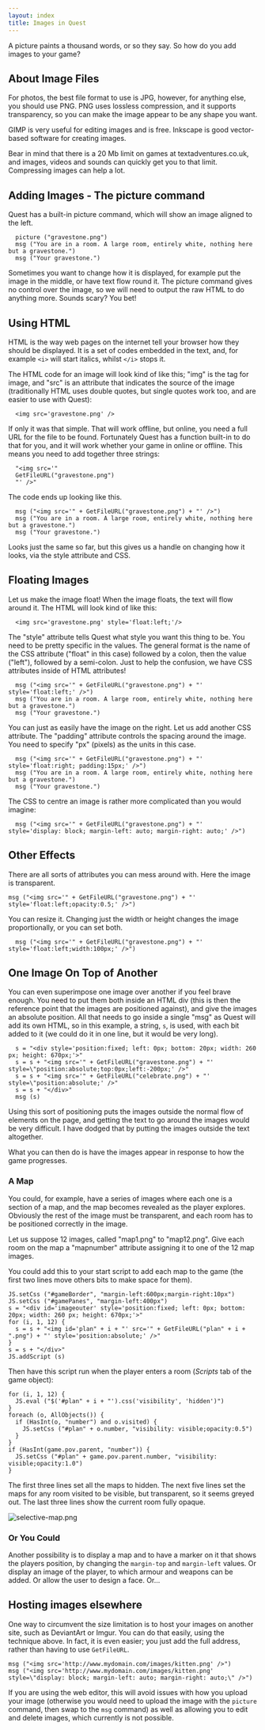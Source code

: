 ```yaml
---
layout: index
title: Images in Quest
---
```


A picture paints a thousand words, or so they say. So how do you add images to your game?


About Image Files
------------

For photos, the best file format to use is JPG, however, for anything else, you should use PNG. PNG uses lossless compression, and it supports transparency, so you can make the image appear to be any shape you want.

GIMP is very useful for editing images and is free. Inkscape is  good vector-based software for creating images.

Bear in mind that there is a 20 Mb limit on games at textadventures.co.uk, and images, videos and sounds can quickly get you to that limit. Compressing images can help a lot.


Adding Images - The picture command
-------------------

Quest has a built-in picture command, which will show an image aligned to the left. 
```
  picture ("gravestone.png")
  msg ("You are in a room. A large room, entirely white, nothing here but a gravestone.")
  msg ("Your gravestone.")
```

Sometimes you want to change how it is displayed, for example put the image in the middle, or have text flow round it. The picture command gives no control over the image, so we will need to output the raw HTML to do anything more. Sounds scary? You bet!


Using HTML
----------

HTML is the way web pages on the internet tell your browser how they should be displayed. It is a set of codes embedded in the text, and, for example `<i>` will start italics, whilst `</i>` stops it.

The HTML code for an image will look kind of like this; "img" is the tag for image, and "src" is an attribute that indicates the source of the image (traditionally HTML uses double quotes, but single quotes work too, and are easier to use with Quest):
```
  <img src='gravestone.png' />
```
If only it was that simple. That will work offline, but online, you need a full URL for the file to be found. Fortunately Quest has a function built-in to do that for you, and it will work whether your game in online or offline. This means you need to add together three strings:
```
  "<img src='"
  GetFileURL("gravestone.png")
  "' />"
```
The code ends up looking like this.
```
  msg ("<img src='" + GetFileURL("gravestone.png") + "' />")
  msg ("You are in a room. A large room, entirely white, nothing here but a gravestone.")
  msg ("Your gravestone.")
```

Looks just the same so far, but this gives us a handle on changing how it looks, via the style attribute and CSS. 


Floating Images
---------------

Let us make the image float! When the image floats, the text will flow around it. The HTML will look kind of like this:
```
  <img src='gravestone.png' style='float:left;'/>
```
The "style" attribute tells Quest what style you want this thing to be. You need to be pretty specific in the values. The general format is the name of the CSS attribute ("float" in this case) followed by a colon, then the value ("left"), followed by a semi-colon. Just to help the confusion, we have CSS attributes inside of HTML attributes!
```
  msg ("<img src='" + GetFileURL("gravestone.png") + "' style='float:left;' />")
  msg ("You are in a room. A large room, entirely white, nothing here but a gravestone.")
  msg ("Your gravestone.")
```

You can just as easily have the image on the right. Let us add another CSS attribute. The "padding" attribute controls the spacing around the image. You need to specify "px" (pixels) as the units in this case.
```
  msg ("<img src='" + GetFileURL("gravestone.png") + "' style='float:right; padding:15px;' />")
  msg ("You are in a room. A large room, entirely white, nothing here but a gravestone.")
  msg ("Your gravestone.")
```

The CSS to centre an image is rather more complicated than you would imagine:
```
  msg ("<img src='" + GetFileURL("gravestone.png") + "' style='display: block; margin-left: auto; margin-right: auto;' />")
```

Other Effects
-------------

There are all sorts of attributes you can mess around with. Here the image is transparent.
```
msg ("<img src='" + GetFileURL("gravestone.png") + "' style='float:left;opacity:0.5;' />")
```

You can resize it. Changing just the width or height changes the image proportionally, or you can set both.
```
  msg ("<img src='" + GetFileURL("gravestone.png") + "' style='float:left;width:100px;' />")
```

One Image On Top of Another
---------------------------

You can even superimpose one image over another if you feel brave enough. You need to put them both inside an HTML div (this is then the reference point that the images are positioned against), and give the images an absolute position. All that needs to go inside a single "msg" as Quest will add its own HTML, so in this example, a string, `s`, is used, with each bit added to it (we could do it in one line, but it would be very long).
```
  s = "<div style='position:fixed; left: 0px; bottom: 20px; width: 260 px; height: 670px;'>"
  s = s + "<img src='" + GetFileURL("gravestone.png") + "' style=\"position:absolute;top:0px;left:-200px;' />"
  s = s + "<img src='" + GetFileURL("celebrate.png") + "' style=\"position:absolute;' />"
  s = s + "</div>"
  msg (s)
```

Using this sort of positioning puts the images outside the normal flow of elements on the page, and getting the text to go around the images would be very difficult. I have dodged that by putting the images outside the text altogether.

What you can then do is have the images appear in response to how the game progresses.

### A Map

You could, for example, have a series of images where each one is a section of a map, and the map becomes revealed as the player explores. Obviously the rest of the image must be transparent, and each room has to be positioned correctly in the image.

Let us suppose 12 images, called "map1.png" to "map12.png". Give each room on the map a "mapnumber" attribute assigning it to one of the 12 map images. 

You could add this to your start script to add each map to the game (the first two lines move others bits to make space for them).

```
JS.setCss ("#gameBorder", "margin-left:600px;margin-right:10px")
JS.setCss ("#gamePanes", "margin-left:400px")
s = "<div id='imageouter' style='position:fixed; left: 0px; bottom: 20px; width: 260 px; height: 670px;'>"
for (i, 1, 12) {
  s = s + "<img id='plan" + i + "' src='" + GetFileURL("plan" + i + ".png") + "' style='position:absolute;' />"
}
s = s + "</div>"
JS.addScript (s)
```

Then have this script run when the player enters a room (_Scripts_ tab of the game object):

```
for (i, 1, 12) {
  JS.eval ("$('#plan" + i + "').css('visibility', 'hidden')")
}
foreach (o, AllObjects()) {
  if (HasInt(o, "number") and o.visited) {
    JS.setCss ("#plan" + o.number, "visibility: visible;opacity:0.5")
  }
}
if (HasInt(game.pov.parent, "number")) {
  JS.setCss ("#plan" + game.pov.parent.number, "visibility: visible;opacity:1.0")
}
```

The first three lines set all the maps to hidden. The next five lines set the maps for any room visited to be visible, but transparent, so it seems greyed out. The last three lines show the current room fully opaque.

![](images/selective-map.png "selective-map.png")

### Or You Could

Another possibility is to display a map and to have a marker on it that shows the players position, by changing the `margin-top` and `margin-left` values. Or display an image of the player, to which armour and weapons can be added. Or allow the user to design a face. Or...



Hosting images elsewhere
------------------------

One way to circumvent the size limitation is to host your images on another site, such as DeviantArt or Imgur. You can do that easily, using the technique above. In fact, it is even easier; you just add the full address, rather than having to use `GetFileURL`.

```
msg ("<img src='http://www.mydomain.com/images/kitten.png' />")
msg ("<img src='http://www.mydomain.com/images/kitten.png' style=\"display: block; margin-left: auto; margin-right: auto;\" />")
```

If you are using the web editor, this will avoid issues with how you upload your image (otherwise you would need to upload the image with the `picture` command, then swap to the `msg` command) as well as allowing you to edit and delete images, which currently is not possible.